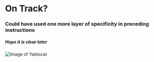 # On Track?

### Could have used one more layer of specificity in preceding instructions

##### Hope it is clear later
![Image of Yaktocat](https://octodex.github.com/images/yaktocat.png)
